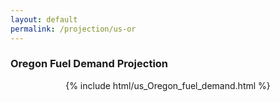 ```yaml
---
layout: default
permalink: /projection/us-or
---
```


### Oregon Fuel Demand Projection

<p align="center">
    {% include html/us_Oregon_fuel_demand.html %}
</p>

